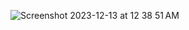 ![Screenshot 2023-12-13 at 12 38 51 AM](https://github.com/tusrsingh206/Amazon-Clone/assets/142974776/eb6401f9-d380-487c-a0ac-712c0a046f84)

